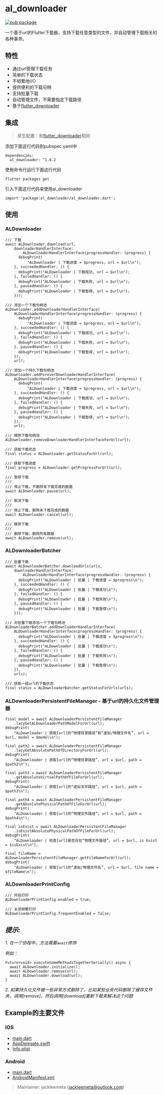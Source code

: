 # al_downloader

[![pub package](https://img.shields.io/pub/v/al_downloader.svg)](https://pub.dartlang.org/packages/al_downloader)

一个基于url的Flutter下载器，支持下载任意类型的文件，并自动管理下载相关的各种事务。

## 特性

* 通过url管理下载任务
* 简单的下载状态
* 不频繁地I/O
* 提供便利的下载句柄
* 支持批量下载
* 自动管理文件，不需要指定下载路径
* 基于[flutter_downloader](https://pub.dev/packages/flutter_downloader)

## 集成

> 原生配置：和[flutter_downloader](https://pub.dev/packages/flutter_downloader)相同

添加下面这行代码到pubspec.yaml中

```
dependencies:
  al_downloader: ^1.6.2
```

使用命令行运行下面这行代码
```
flutter packages get
```

引入下面这行代码来使用al_downloader
```
import 'package:al_downloader/al_downloader.dart';
```

## 使用

### ALDownloader

```
/// 下载
await ALDownloader.download(url,
    downloaderHandlerInterface:
        ALDownloaderHandlerInterface(progressHandler: (progress) {
      debugPrint(
          "ALDownloader | 下载进度 = $progress, url = $url\n");
    }, succeededHandler: () {
      debugPrint("ALDownloader | 下载成功, url = $url\n");
    }, failedHandler: () {
      debugPrint("ALDownloader | 下载失败, url = $url\n");
    }, pausedHandler: () {
      debugPrint("ALDownloader | 下载暂停, url = $url\n");
    }));
```

```
/// 添加一个下载句柄池
ALDownloader.addDownloaderHandlerInterface(
    ALDownloaderHandlerInterface(progressHandler: (progress) {
      debugPrint(
          "ALDownloader | 下载进度 = $progress, url = $url\n");
    }, succeededHandler: () {
      debugPrint("ALDownloader | 下载成功, url = $url\n");
    }, failedHandler: () {
      debugPrint("ALDownloader | 下载失败, url = $url\n");
    }, pausedHandler: () {
      debugPrint("ALDownloader | 下载暂停, url = $url\n");
    }),
    url);
```

```
/// 添加一个持久下载句柄池
ALDownloader.addForeverDownloaderHandlerInterface(
    ALDownloaderHandlerInterface(progressHandler: (progress) {
      debugPrint(
          "ALDownloader | 下载进度 = $progress, url = $url\n");
    }, succeededHandler: () {
      debugPrint("ALDownloader | 下载成功, url = $url\n");
    }, failedHandler: () {
      debugPrint("ALDownloader | 下载失败, url = $url\n");
    }, pausedHandler: () {
      debugPrint("ALDownloader | 下载暂停, url = $url\n");
    }),
    url);
```

```
/// 移除下载句柄池
ALDownloader.removeDownloaderHandlerInterfaceForUrl(url);
```

```
/// 获取下载状态
final status = ALDownloader.getStatusForUrl(url);
```

```
/// 获取下载进度
final progress = ALDownloader.getProgressForUrl(url);
```

```
/// 暂停下载
///
/// 停止下载，不删除未下载完成的数据
await ALDownloader.pause(url);
```

```
/// 取消下载
///
/// 停止下载，删除未下载完成的数据
await ALDownloader.cancel(url);
```

```
/// 移除下载
///
/// 删除下载，删除所有数据
await ALDownloader.remove(url);
```

### ALDownloaderBatcher

```
/// 批量下载
await ALDownloaderBatcher.downloadUrls(urls,
    downloaderHandlerInterface:
        ALDownloaderHandlerInterface(progressHandler: (progress) {
      debugPrint("ALDownloader | 批量 | 下载进度 = $progress\n");
    }, succeededHandler: () {
      debugPrint("ALDownloader | 批量 | 下载成功\n");
    }, failedHandler: () {
      debugPrint("ALDownloader | 批量 | 下载失败\n");
    }, pausedHandler: () {
      debugPrint("ALDownloader | 批量 | 下载暂停\n");
    }));
```

```
/// 对批量下载添加一个下载句柄池
ALDownloaderBatcher.addDownloaderHandlerInterface(
    ALDownloaderHandlerInterface(progressHandler: (progress) {
      debugPrint("ALDownloader | 批量 | 下载进度 = $progress\n");
    }, succeededHandler: () {
      debugPrint("ALDownloader | 批量 | 下载成功\n");
    }, failedHandler: () {
      debugPrint("ALDownloader | 批量 | 下载失败\n");
    }, pausedHandler: () {
      debugPrint("ALDownloader | 批量 | 下载暂停\n");
    }),
    urls);
```

```
/// 获取一组url的下载状态
final status = ALDownloaderBatcher.getStatusForUrls(urls);
```

### ALDownloaderPersistentFileManager - 基于url的持久化文件管理器

```
final model = await ALDownloaderPersistentFileManager
    .lazyGetALDownloaderPathModelForUrl(url);
debugPrint(
    "ALDownloader | 获取[url]的“物理目录路径”和“虚拟/物理文件名”, url = $url, model = $model\n");

final path2 = await ALDownloaderPersistentFileManager
    .lazyGetAbsolutePathOfDirectoryForUrl(url);
debugPrint(
    "ALDownloader | 获取[url]的“物理目录路径”, url = $url, path = $path2\n");

final path3 = await ALDownloaderPersistentFileManager
    .getAbsoluteVirtualPathOfFileForUrl(url);
debugPrint(
    "ALDownloader | 获取[url]的“虚拟文件路径”, url = $url, path = $path3\n");

final path4 = await ALDownloaderPersistentFileManager
    .getAbsolutePhysicalPathOfFileForUrl(url);
debugPrint(
    "ALDownloader | 获取[url]的“物理文件路径”, url = $url, path = $path4\n");

final isExist = await ALDownloaderPersistentFileManager
    .isExistAbsolutePhysicalPathOfFileForUrl(url);
debugPrint(
    "ALDownloader | 检查[url]是否存在“物理文件路径”, url = $url, is Exist = $isExist\n");

final fileName = ALDownloaderPersistentFileManager.getFileNameForUrl(url);
debugPrint(
    "ALDownloader | 获取[url]的“虚拟/物理文件名”, url = $url, file name = $fileName\n");
```

### ALDownloaderPrintConfig

```
/// 开启打印
ALDownloaderPrintConfig.enabled = true;

/// 关闭频繁打印
ALDownloaderPrintConfig.frequentEnabled = false;
```

## *提示*:

*1. 在一个协程中，方法需要`await`修饰*

*例如：*
```
Future<void> executeSomeMethodsTogetherSerially() async {
  await ALDownloader.initialize();
  await ALDownloader.remove(url);
  await ALDownloader.download(url);
}
```

*2. 如果持久化文件被一些异常方式删除了，比如某些业务代码删除了缓存文件夹，调用[remove]，然后调用[download]重新下载来解决这个问题*

## Example的主要文件

### iOS

- [main.dart](https://github.com/jackleemeta/al_downloader_flutter/blob/master/example/lib/main.dart)
- [AppDelegate.swift](https://github.com/jackleemeta/al_downloader_flutter/blob/master/example/ios/Runner/AppDelegate.swift)
- [Info.plist](https://github.com/jackleemeta/al_downloader_flutter/blob/master/example/ios/Runner/Info.plist)

### Android

- [main.dart](https://github.com/jackleemeta/al_downloader_flutter/blob/master/example/lib/main.dart)
- [AndroidManifest.xml](https://github.com/jackleemeta/al_downloader_flutter/blob/master/example/android/app/src/main/AndroidManifest.xml)

> Maintainer: jackleemeta (jackleemeta@outlook.com)
